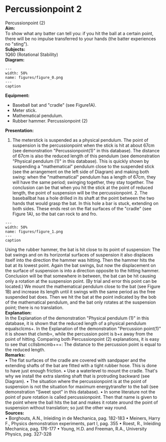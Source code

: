# Percussionpoint  2  
 Percussionpoint (2)   
<b> Aim: </b>  
 To show what any batter can tell you: if you hit the ball at a certain point, there will be no impulse transferred to your hands (the batter experiences no "sting").    
<b> Subjects: </b>  
 1Q60 (Rotational Stability)   
<b> Diagram: </b>  
   
```{figure} figures/figure_0.png  
---  
width: 50%  
name: figures/figure_0.png  
---  
caption  
``` 
      
<b> Equipment: </b>  
 
 *  Baseball bat and "cradle" (see Figure1A). 
 *  Meter stick. 
 *  Mathematical pendulum. 
 *  Rubber hammer. Percussionpoint (2)
    
<b> Presentation: </b>  
 1. The meterstick is suspended as a physical pendulum. The point of suspension is the percussionpoint when the stick is hit at about 67cm (see demonstration "Percussionpoint(1)" in this database). The distance of 67cm is also the reduced length of this pendulum (see demonstration "Physical pendulum (1)" in this database). This is quickly shown by suspending a "mathematical" pendulum close to the suspended stick (see the arrangement on the left side of Diagram) and making both swing: when the "mathematical" pendulum has a length of 67cm, they will have the same period; swinging together, they stay together. The conclusion can be that when you hit the stick at the point of reduced length, the point of suspension will be the percussionpoint. 2. The baseballbat has a hole drilled in its shaft at the point between the two hands that would grasp the bat. In this hole a bar is stuck, extending on both sides. These ends rest on the flat surfaces of the "cradle" (see Figure 1A), so the bat can rock to and fro.   
```{figure} figures/figure_1.png  
---  
width: 50%  
name: figures/figure_1.png  
---  
caption  
``` 
 Using the rubber hammer, the bat is hit close to its point of suspension: The bat swings and on its horizontal surfaces of suspension it also displaces itself into the direction the hammer was hitting. Then the hammer hits the bat at its lowest point. Again the bat swings, but now the displacement on the surface of suspension is into a direction opposite to the hitting hammer. Conclusion will be that somewhere in between, the bat can be hit causing only a rotation at the suspension point. (By trial and error this point can be located.) We mount the mathematical pendulum close to the bat (see Figure 1B) and increase its length until it swings with the same period as the free suspended bat does. Then we hit the bat at the point indicated by the bob of the mathematical pendulum, and the bat only rotates at the suspension point; there is no translation.    
<b> Explanation: </b>  
 In the Explanation of the demonstration "Physical pendulum (1)" in this database, it is shown that the reduced length of a physical pendulum equalscIcms+. In the Explanation of the demonstration "Percussion point(1)" it is shown that cIxmb=, while the percussion point is b+x away from the point of hitting. Comparing both Percussionpoint (2)   explanations, it is easy to see that ccIIsbmcmb+=+: The distance to the percussion point is equal to the reduced length.    
<b> Remarks: </b>  
 • The flat surfaces of the cradle are covered with sandpaper and the extending shafts of the bat are fitted with a tight rubber hose. This is done to have just enough friction. • Use a waterlevel to mount the cradle. That's why we install the extra slanting shaft that is protruding backward (see Diagram). • The situation where the percussionpoint is at the point of suspension is not the situation for maximum energytransfer to the ball (see demonstration "Sweet spot" in this database). • In some literature not the point of pure rotation is called percussionpoint. Then that name is given to the point where the ball hits the bat and makes it rotate around the point of suspension without translation; so just the other way round.   
<b> Sources: </b>  
 • Borghouts, A.N., Inleiding in de Mechanica, pag. 182-183 • Meiners, Harry F., Physics demonstration experiments, part I, pag. 355 • Roest, R., Inleiding Mechanica, pag. 176-177 • Young, H.D. and Freeman, R.A., University Physics, pag. 327-328  